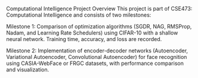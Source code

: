 Computational Intelligence Project
Overview
This project is part of CSE473: Computational Intelligence and consists of two milestones:

Milestone 1: Comparison of optimization algorithms (SGDR, NAG, RMSProp, Nadam, and Learning Rate Schedulers) using CIFAR-10 with a shallow neural network. Training time, accuracy, and loss are recorded.

Milestone 2: Implementation of encoder-decoder networks (Autoencoder, Variational Autoencoder, Convolutional Autoencoder) for face recognition using CASIA-WebFace or FRGC datasets, with performance comparison and visualization.
